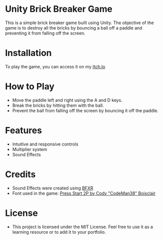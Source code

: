 # Unity Brick Breaker Game
This is a simple brick breaker game built using Unity. The objective of the game is to destroy all the bricks by bouncing a ball off a paddle and preventing it from falling off the screen.

# Installation
To play the game, you can access it on my [Itch.Io](https://lucas-efeito.itch.io/brick-breaker)

# How to Play
- Move the paddle left and right using the A and D keys.
- Break the bricks by hitting them with the ball.
- Prevent the ball from falling off the screen by bouncing it off the paddle.

# Features
- Intuitive and responsive controls
- Multiplier system
- Sound Effects

# Credits
- Sound Effects were created using [BFXR](https://www.bfxr.net)
- Font used in the game: [Press Start 2P by Cody "CodeMan38" Boisclair](https://fonts.google.com/specimen/Press+Start+2P)

# License
- This project is licensed under the MIT License. Feel free to use it as a learning resource or to add it to your portfolio.
